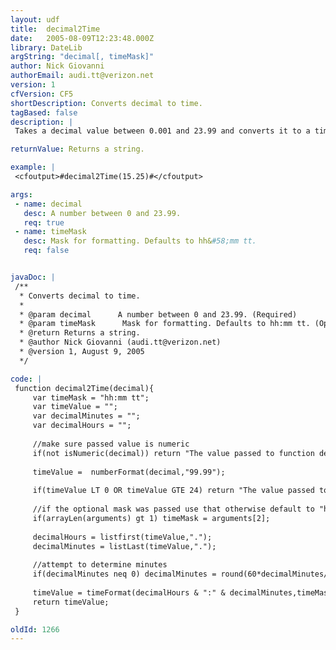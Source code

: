 ```yaml
---
layout: udf
title:  decimal2Time
date:   2005-08-09T12:23:48.000Z
library: DateLib
argString: "decimal[, timeMask]"
author: Nick Giovanni
authorEmail: audi.tt@verizon.net
version: 1
cfVersion: CF5
shortDescription: Converts decimal to time.
tagBased: false
description: |
 Takes a decimal value between 0.001 and 23.99 and converts it to a time format.

returnValue: Returns a string.

example: |
 <cfoutput>#decimal2Time(15.25)#</cfoutput>

args:
 - name: decimal
   desc: A number between 0 and 23.99.
   req: true
 - name: timeMask
   desc: Mask for formatting. Defaults to hh&#58;mm tt.
   req: false


javaDoc: |
 /**
  * Converts decimal to time.
  * 
  * @param decimal      A number between 0 and 23.99. (Required)
  * @param timeMask      Mask for formatting. Defaults to hh:mm tt. (Optional)
  * @return Returns a string. 
  * @author Nick Giovanni (audi.tt@verizon.net) 
  * @version 1, August 9, 2005 
  */

code: |
 function decimal2Time(decimal){
     var timeMask = "hh:mm tt"; 
     var timeValue = ""; 
     var decimalMinutes = "";
     var decimalHours = "";
 
     //make sure passed value is numeric
     if(not isNumeric(decimal)) return "The value passed to function decimalToTime() is not a valid number!";
 
     timeValue =  numberFormat(decimal,"99.99");
     
     if(timeValue LT 0 OR timeValue GTE 24) return "The value passed to function decimalToTime() is not within the valid range of 0 - 23.99"; 
 
     //if the optional mask was passed use that otherwise default to "hh:mm tt"
     if(arrayLen(arguments) gt 1) timeMask = arguments[2];
             
     decimalHours = listfirst(timeValue,".");
     decimalMinutes = listLast(timeValue,".");
             
     //attempt to determine minutes 
     if(decimalMinutes neq 0) decimalMinutes = round(60*decimalMinutes/100);
             
     timeValue = timeFormat(decimalHours & ":" & decimalMinutes,timeMask);
     return timeValue;
 }

oldId: 1266
---
```


